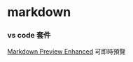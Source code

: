 # markdown 

### vs code 套件
[Markdown Preview Enhanced](https://marketplace.visualstudio.com/items?itemName=shd101wyy.markdown-preview-enhanced)
可即時預覽
